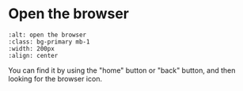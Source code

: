 # Open the browser

```{image} open-browser.png
:alt: open the browser
:class: bg-primary mb-1
:width: 200px
:align: center
```

You can find it by using the "home" button or "back" button, and then looking for the browser icon.   